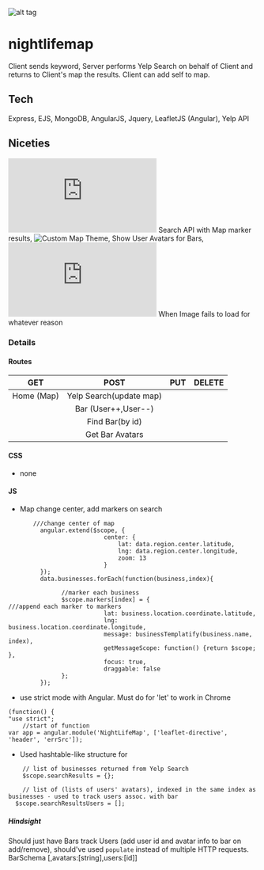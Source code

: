 ![alt tag](http://res.cloudinary.com/dmj8qtant/image/upload/c_limit,w_600/v1456084441/gwl76sq07wze0cuuykdz.png)
# nightlifemap
Client sends keyword, Server performs Yelp Search on behalf of Client and returns to Client's map the results. Client can add self to map.

## Tech
Express, EJS, MongoDB, AngularJS, Jquery, LeafletJS (Angular), Yelp API

## Niceties
![Angular Leaflet Map,](https://github.com/vtange/nightlifemap/blob/master/public/map.js)
Search API with Map marker results, ![Custom Map Theme,](https://github.com/vtange/nightlifemap/commit/e78400023e94cbe3ddb4f0e1691dbe43e806a8eb)
Show User Avatars for Bars,
![Angular ErrSrc](https://github.com/vtange/nightlifemap/blob/master/public/lib/errSrc.js) When Image fails to load for whatever reason

### Details
#### Routes
| GET        | POST           | PUT  | DELETE  |
| ---------- |:--------------:| ----:| -------:|
| Home (Map)  |   Yelp Search(update map)   |      |         |
|            |  Bar (User++,User--)           |  |    |
|            |  Find Bar(by id)           |  |    |
|            |  Get Bar Avatars           |  |    |
#### CSS
 - none

#### JS
 - Map change center, add markers on search 
 ```
        ///change center of map
          angular.extend($scope, {									
					        center: {
								lat: data.region.center.latitude,
								lng: data.region.center.longitude,
								zoom: 13
							}
          });
	      data.businesses.forEach(function(business,index){

				//marker each business
				$scope.markers[index] = {									///append each marker to markers
							lat: business.location.coordinate.latitude,
							lng: business.location.coordinate.longitude,
							message: businessTemplatify(business.name, index),
							getMessageScope: function() {return $scope; },
							focus: true,
							draggable: false
				};
          });
 ```
 
- use strict mode with Angular. Must do for 'let' to work in Chrome
```
(function() {
"use strict";
    //start of function
var app = angular.module('NightLifeMap', ['leaflet-directive', 'header', 'errSrc']);
```

- Used hashtable-like structure for
```
	// list of businesses returned from Yelp Search
	$scope.searchResults = {};
	
	// list of (lists of users' avatars), indexed in the same index as businesses - used to track users assoc. with bar 
  $scope.searchResultsUsers = [];
```

##### Hindsight
Should just have Bars track Users (add user id and avatar info to bar on add/remove), should've used ```populate``` instead of multiple HTTP requests.
BarSchema [<bar info>,avatars:[string],users:[id]]
